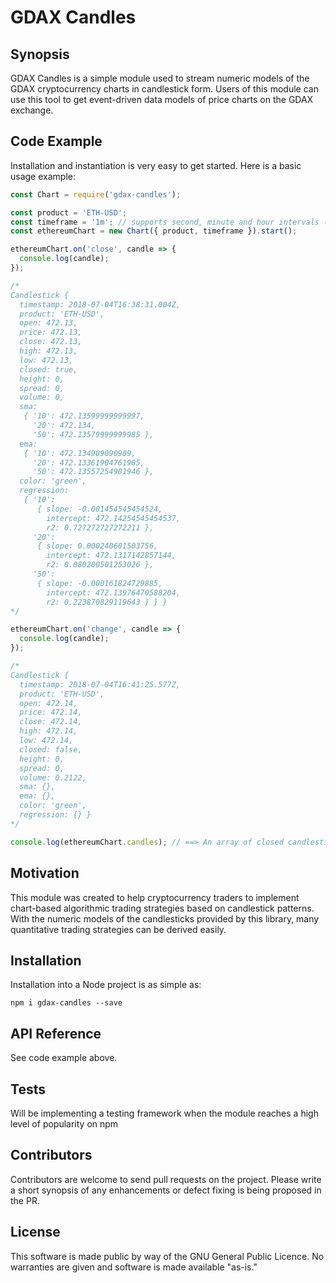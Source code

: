 # GDAX Candles

## Synopsis

GDAX Candles is a simple module used to stream numeric models of the GDAX cryptocurrency charts in candlestick form.  Users of this module can use this tool to get event-driven data models of price charts on the GDAX exchange.  

## Code Example

Installation and instantiation is very easy to get started.  Here is a basic usage example:

```js
const Chart = require('gdax-candles');

const product = 'ETH-USD';
const timeframe = '1m'; // supports second, minute and hour intervals (i.e. 1h, 30s, 10m, etc)
const ethereumChart = new Chart({ product, timeframe }).start();

ethereumChart.on('close', candle => {
  console.log(candle);
});

/*
Candlestick {
  timestamp: 2018-07-04T16:38:31.004Z,
  product: 'ETH-USD',
  open: 472.13,
  price: 472.13,
  close: 472.13,
  high: 472.13,
  low: 472.13,
  closed: true,
  height: 0,
  spread: 0,
  volume: 0,
  sma: 
   { '10': 472.13599999999997,
     '20': 472.134,
     '50': 472.13579999999985 },
  ema: 
   { '10': 472.134909090909,
     '20': 472.13361904761905,
     '50': 472.13557254901946 },
  color: 'green',
  regression: 
   { '10': 
      { slope: -0.001454545454524,
        intercept: 472.14254545454537,
        r2: 0.727272727272211 },
     '20': 
      { slope: 0.000240601503756,
        intercept: 472.1317142857144,
        r2: 0.080200501253026 },
     '50': 
      { slope: -0.000161824729885,
        intercept: 472.13976470588204,
        r2: 0.223870829119643 } } }
*/

ethereumChart.on('change', candle => {
  console.log(candle);
});

/*
Candlestick {
  timestamp: 2018-07-04T16:41:25.577Z,
  product: 'ETH-USD',
  open: 472.14,
  price: 472.14,
  close: 472.14,
  high: 472.14,
  low: 472.14,
  closed: false,
  height: 0,
  spread: 0,
  volume: 0.2122,
  sma: {},
  ema: {},
  color: 'green',
  regression: {} }
*/

console.log(ethereumChart.candles); // ==> An array of closed candlesticks: [{Candlestick}, {Candlestick}, ...]
```

## Motivation

This module was created to help cryptocurrency traders to implement chart-based algorithmic trading strategies based on candlestick patterns.  With the numeric models of the candlesticks provided by this library, many quantitative trading strategies can be derived easily.  

## Installation

Installation into a Node project is as simple as:

```shell
npm i gdax-candles --save
```

## API Reference

See code example above.

## Tests

Will be implementing a testing framework when the module reaches a high level of popularity on npm

## Contributors

Contributors are welcome to send pull requests on the project.  Please write a short synopsis of any enhancements or defect fixing is being proposed in the PR.

## License

This software is made public by way of the GNU General Public Licence.  No warranties are given and software is made available "as-is."